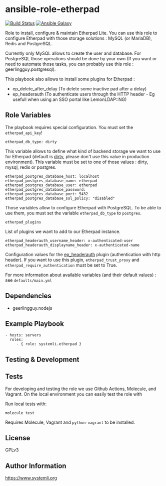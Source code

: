# ansible-role-etherpad


[![Build Status](https://github.com/systemli/ansible-role-etherpad/workflows/Integration/badge.svg?branch=main)](https://github.com/systemli/ansible-role-etherpad/actions?query=workflow%3AIntegration)
[![Ansible Galaxy](http://img.shields.io/badge/ansible--galaxy-etherpad-blue.svg)](https://galaxy.ansible.com/systemli/etherpad/)

Role to install, configure & maintain Etherpad Lite. You can use this role to configure Etherpad with those storage solutions : MySQL (or MariaDB), Redis and PostgreSQL.


Currently only MySQL allows to create the user and database. For PostgreSQL those operations should be done by your own (If you want or need to automate those tasks, you can probably use this role : geerlingguy.postgresql).

This playbook also allows to install some plugins for Etherpad :
  - ep_delete_after_delay (To delete some inactive pad after a delay)
  - ep_headerauth (To authenticate users through the HTTP header - Eg usefull when using an SSO portal like LemonLDAP::NG)

Role Variables
--------------

The playbook requires special configuration. You must set the `etherpad_api_key`!

    etherpad_db_type: dirty
This variable allows to define what kind of backend storage we want to use for Etherpad (default is [dirty](https://github.com/felixge/node-dirty), please don't use this value in production environment). This variable must be set to one of those values : dirty, mysql, redis or postgres.

    etherpad_postgres_database_host: localhost
    etherpad_postgres_database_name: etherpad
    etherpad_postgres_database_user: etherpad
    etherpad_postgres_database_password:
    etherpad_postgres_database_port: 5432
    etherpad_postgres_database_ssl_policy: "disabled"
Those variables allow to configure Etherpad with PostgreSQL. To be able to use them, you must set the variable `etherpad_db_type` to `postgres`.

    etherpad_plugins
List of plugins we want to add to our Etherpad instance.

    etherpad_headerauth_username_header: x-authenticated-user
    etherpad_headerauth_displayname_header: x-authenticated-name
Configuration values for the [ep_headerauth](https://www.npmjs.com/package/ep_headerauth) plugin (authentication with http header). If you want to use this plugin, `etherpad_trust_proxy` and `etherpad_require_authentication` must be set to True.

For more information about available variables (and their default values) : see `defaults/main.yml`

Dependencies
---------------

 * geerlingguy.nodejs

Example Playbook
----------------

    - hosts: servers
      roles:
         - { role: systemli.etherpad }

Testing & Development
---------------------

Tests
-----
For developing and testing the role we use Github Actions, Molecule, and Vagrant. On the local environment you can easily test the role with

Run local tests with:

```
molecule test
```

Requires Molecule, Vagrant and `python-vagrant` to be installed.


License
-------

GPLv3

Author Information
------------------

https://www.systemli.org
